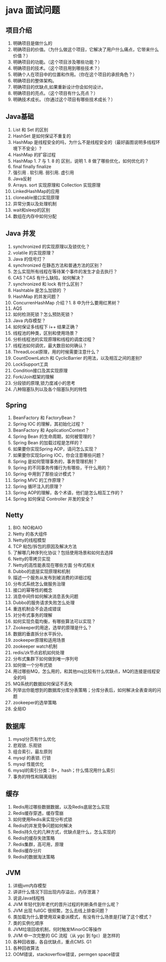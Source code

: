 # java 面试问题

## 项目介绍

1. 明确项目是做什么的
2. 明确项目的价值。（为什么做这个项目，它解决了用户什么痛点，它带来什么价值？）
3. 明确项目的功能。（这个项目涉及哪些功能？）
4. 明确项目的技术。（这个项目用到哪些技术？）
5. 明确个人在项目中的位置和作用。（你在这个项目的承担角色？）
6. 明确项目的整体架构。
7. 明确项目的优缺点,如果重新设计你会如何设计。
8. 明确项目的亮点。（这个项目有什么亮点？）
9. 明确技术成长。（你通过这个项目有哪些技术成长？）

## Java基础

1. List 和 Set 的区别
2. HashSet 是如何保证不重复的
3. HashMap 是线程安全的吗，为什么不是线程安全的（最好画图说明多线程环境下不安全）?
4. HashMap 的扩容过程
5. HashMap 1. 7 与 1. 8 的 区别，说明 1. 8 做了哪些优化，如何优化的？
6. final finally finalize
7. 强引用 . 软引用.  弱引用. 虚引用
8. Java反射
9. Arrays. sort 实现原理和 Collection 实现原理
10. LinkedHashMap的应用
11. cloneable接口实现原理
12. 异常分类以及处理机制
13. wait和sleep的区别
14. 数组在内存中如何分配

## Java 并发

1. synchronized 的实现原理以及锁优化？
2. volatile 的实现原理？
3. Java 的信号灯？
4. synchronized 在静态方法和普通方法的区别？
5. 怎么实现所有线程在等待某个事件的发生才会去执行？
6. CAS？CAS 有什么缺陷，如何解决？
7. synchronized 和 lock 有什么区别？
8. Hashtable 是怎么加锁的 ？
9. HashMap 的并发问题？
10. ConcurrenHashMap 介绍？1. 8 中为什么要用红黑树？
11. AQS
12. 如何检测死锁？怎么预防死锁？
13. Java 内存模型？
14. 如何保证多线程下 i++ 结果正确？
15. 线程池的种类，区别和使用场景？
16. 分析线程池的实现原理和线程的调度过程？
17. 线程池如何调优，最大数目如何确认？
18. ThreadLocal原理，用的时候需要注意什么？
19. CountDownLatch 和 CyclicBarrier 的用法，以及相互之间的差别?
20. LockSupport工具
21. Condition接口及其实现原理
22. Fork/Join框架的理解
23. 分段锁的原理,锁力度减小的思考
24. 八种阻塞队列以及各个阻塞队列的特性

## Spring

1. BeanFactory 和 FactoryBean？
2. Spring IOC 的理解，其初始化过程？
3. BeanFactory 和 ApplicationContext？
4. Spring Bean 的生命周期，如何被管理的？
5. Spring Bean 的加载过程是怎样的？
6. 如果要你实现Spring AOP，请问怎么实现？
7. 如果要你实现Spring IOC，你会注意哪些问题？
8. Spring 是如何管理事务的，事务管理机制？
9. Spring 的不同事务传播行为有哪些，干什么用的？
10. Spring 中用到了那些设计模式？
11. Spring MVC 的工作原理？
12. Spring 循环注入的原理？
13. Spring AOP的理解，各个术语，他们是怎么相互工作的？
14. Spring 如何保证 Controller 并发的安全？

## Netty

1. BIO. NIO和AIO
2. Netty 的各大组件
3. Netty的线程模型
4. TCP 粘包/拆包的原因及解决方法
5. 了解哪几种序列化协议？包括使用场景和如何去选择
6. Netty的零拷贝实现
7. Netty的高性能表现在哪些方面
分布式相关
1. Dubbo的底层实现原理和机制
2. 描述一个服务从发布到被消费的详细过程
3. 分布式系统怎么做服务治理
4. 接口的幂等性的概念
5. 消息中间件如何解决消息丢失问题
6. Dubbo的服务请求失败怎么处理
7. 重连机制会不会造成错误
8. 对分布式事务的理解
9. 如何实现负载均衡，有哪些算法可以实现？
10. Zookeeper的用途，选举的原理是什么？
11. 数据的垂直拆分水平拆分。
12. zookeeper原理和适用场景
13. zookeeper watch机制
14. redis/zk节点宕机如何处理
15. 分布式集群下如何做到唯一序列号
16. 如何做一个分布式锁
17. 用过哪些MQ，怎么用的，和其他mq比较有什么优缺点，MQ的连接是线程安全的吗
18. MQ系统的数据如何保证不丢失
19. 列举出你能想到的数据库分库分表策略；分库分表后，如何解决全表查询的问题
20. zookeeper的选举策略
21. 全局ID

## 数据库

1. mysql分页有什么优化
2. 悲观锁. 乐观锁
3. 组合索引，最左原则
4. mysql 的表锁. 行锁
5. mysql 性能优化
6. mysql的索引分类：B+，hash；什么情况用什么索引
7. 事务的特性和隔离级别

## 缓存

1. Redis用过哪些数据数据，以及Redis底层怎么实现
2. Redis缓存穿透，缓存雪崩
3. 如何使用Redis来实现分布式锁
4. Redis的并发竞争问题如何解决
5. Redis持久化的几种方式，优缺点是什么，怎么实现的
6. Redis的缓存失效策略
7. Redis集群，高可用，原理
8. Redis缓存分片
9. Redis的数据淘汰策略

## JVM

1. 详细jvm内存模型
2. 讲讲什么情况下回出现内存溢出，内存泄漏？
3. 说说Java线程栈
4. JVM 年轻代到年老代的晋升过程的判断条件是什么呢？
5. JVM 出现 fullGC 很频繁，怎么去线上排查问题？
6. 类加载为什么要使用双亲委派模式，有没有什么场景是打破了这个模式？
7. 类的实例化顺序
8. JVM垃圾回收机制，何时触发MinorGC等操作
9. JVM 中一次完整的 GC 流程（从 ygc 到 fgc）是怎样的
10. 各种回收器，各自优缺点，重点CMS. G1
11. 各种回收算法
12. OOM错误，stackoverflow错误，permgen space错误
